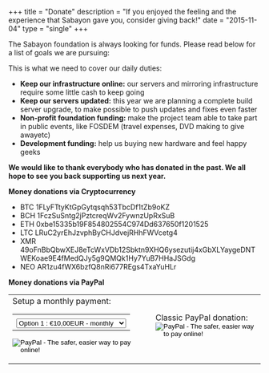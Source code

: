 +++
title = "Donate"
description = "If you enjoyed the feeling and the experience that Sabayon gave you, consider giving back!"
date = "2015-11-04"
type = "single"
+++

The Sabayon foundation is always looking for funds. Please read below for a list of goals we are pursuing:

This is what we need to cover our daily duties:

* **Keep our infrastructure online:** our servers and mirroring infrastructure require some little cash to keep going
* **Keep our servers updated:** this year we are planning a complete build server upgrade, to make possible to push updates and fixes even faster
* **Non-profit foundation funding:** make the project team able to take part in public events, like FOSDEM (travel expenses, DVD making to give awayetc)
* **Development funding:** help us buying new hardware and feel happy geeks

**We would like to thank everybody who has donated in the past. We all hope to see you back supporting us next year.**

**Money donations via Cryptocurrency**

* BTC 1FLyFTtyKtGpGytqsqh53TbcDf1tZb9oKZ
* BCH 1FczSuSntg2jPztcreqWv2FywnzUpRxSuB
* ETH 0xbe15335b19F854802554C974Dd637650f1201525
* LTC LRuC2yrEhJzvphByCHJdvejRHhFWVcetg4
* XMR 49oFnBbQbwXEJ8eTcWxVDb12Sbktn9XHQ6ysezutij4xGbXLYaygeDNTWEKoae9E4fMedQJy5g9QMQk1Hy7YuB7HHaJSGdg
* NEO AR1zu4fWX6bzfQ8nRi677REgs4TxaYuHLr

**Money donations via PayPal**
<div align="center" style="margin-top: 0.5em">
    <table cellspacing="15px">
    <tbody><tr>
        <td style="padding-right: 15px">
           Setup a monthly payment:<br>

<form method="post" action="https://www.paypal.com/cgi-bin/webscr">
<input type="hidden" value="_s-xclick" name="cmd">
<input type="hidden" name="lc" value="US">
<input type="hidden" value="6HGA395H37MJ8" name="hosted_button_id">
<table>
<tbody><tr><td><input type="hidden" value="" name="on0"></td></tr><tr><td><select name="os0">
	<option value="Option 1">Option 1 : €10,00EUR - monthly</option>
	<option value="Option 2">Option 2 : €20,00EUR - monthly</option>
	<option value="Option 3">Option 3 : €50,00EUR - monthly</option>
	<option value="Option 4">Option 4 : €100,00EUR - monthly</option>
</select> </td></tr>
</tbody></table>
<input type="hidden" value="EUR" name="currency_code">
<input type="image" border="0" alt="PayPal - The safer, easier way to pay online!" name="submit" src="https://static.sabayon.org/site/img/paypal_subscribe.gif">
<img width="1" height="1" border="0" src="https://www.paypalobjects.com/WEBSCR-640-20110306-1/en_US/i/scr/pixel.gif" alt="" hidden="" style="display: none !important;">
</form>
        </td>
    <td>
           Classic PayPal donation:<br>
<form action="https://www.paypal.com/cgi-bin/webscr" method="post">
<input type="hidden" name="cmd" value="_s-xclick">
<input type="hidden" name="lc" value="US">
<input type="hidden" name="hosted_button_id" value="GG8JWTLGQEL56">
<input type="image" src="https://www.paypalobjects.com/en_US/i/btn/btn_donateCC_LG.gif" border="0" name="submit" alt="PayPal - The safer, easier way to pay online!">
<img alt="" border="0" src="https://www.paypalobjects.com/en_US/i/scr/pixel.gif" width="1" height="1" hidden="" style="display: none !important;">
</form>
    </td>
    </tr>
    </tbody></table>
</div>
